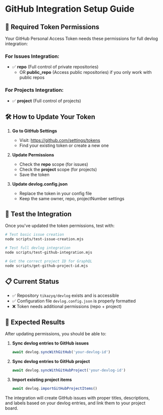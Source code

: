 # GitHub Integration Setup Guide

## 🔑 Required Token Permissions

Your GitHub Personal Access Token needs these permissions for full devlog integration:

### For Issues Integration:
- ✅ **repo** (Full control of private repositories)
  - OR **public_repo** (Access public repositories) if you only work with public repos

### For Projects Integration:
- ✅ **project** (Full control of projects)

## 🛠️ How to Update Your Token

1. **Go to GitHub Settings**
   - Visit: https://github.com/settings/tokens
   - Find your existing token or create a new one

2. **Update Permissions**
   - Check the **repo** scope (for issues)
   - Check the **project** scope (for projects)
   - Save the token

3. **Update devlog.config.json**
   - Replace the token in your config file
   - Keep the same owner, repo, projectNumber settings

## 🧪 Test the Integration

Once you've updated the token permissions, test with:

```bash
# Test basic issue creation
node scripts/test-issue-creation.mjs

# Test full devlog integration
node scripts/test-github-integration.mjs

# Get the correct project ID for GraphQL
node scripts/get-github-project-id.mjs
```

## 📋 Current Status

- ✅ Repository `tikazyq/devlog` exists and is accessible
- ✅ Configuration file `devlog.config.json` is properly formatted
- ❌ Token needs additional permissions (repo + project)

## 🎯 Expected Results

After updating permissions, you should be able to:

1. **Sync devlog entries to GitHub issues**
   ```javascript
   await devlog.syncWithGitHub('your-devlog-id')
   ```

2. **Sync devlog entries to GitHub project**
   ```javascript
   await devlog.syncWithGitHubProject('your-devlog-id')
   ```

3. **Import existing project items**
   ```javascript
   await devlog.importGitHubProjectItems()
   ```

The integration will create GitHub issues with proper titles, descriptions, and labels based on your devlog entries, and link them to your project board.
